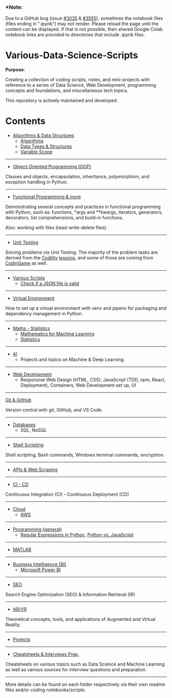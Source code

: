 ### *Note:
Due to a GitHub bug (issue [#3035](https://github.com/jupyter/notebook/issues/3035) & [#3555](https://github.com/jupyter/notebook/issues/3555)), sometimes the notebook files (files ending in ".ipynb") may not render. Please reload the page until the content can be displayed. If that is not possible, then shared Google Colab notebook links are provided to directories that include .ipynb files.

# Various-Data-Science-Scripts

**Purpose**: 
<p>Creating a collection of coding scripts, notes, and mini-projects with reference to a series of Data Science, Web Development, programming concepts and foundations, and miscellaneous tech topics.</p>
<p>This repository is actively maintained and developed.</p>

Contents
=======================

* [Algorithms & Data Structures](https://github.com/dimi-fn/Various-Data-Science-Scripts/tree/main/Algorithms%20%26%20Data%20Structures)
    * [Algorithms](https://github.com/dimi-fn/Various-Data-Science-Scripts/tree/main/Algorithms%20%26%20Data%20Structures/Algorithms)
    * [Data Types & Structures](https://github.com/dimi-fn/Various-Data-Science-Scripts/tree/main/Algorithms%20%26%20Data%20Structures/Data_Types_%26_Structures)
    * [Variable Scope](https://github.com/dimi-fn/Various-Data-Science-Scripts/tree/main/Algorithms%20%26%20Data%20Structures/Variable_Scope)

-----

* [Object-Oriented Programming (OOP)](https://github.com/dimi-fn/Various-Data-Science-Scripts/tree/main/OOP)

Classes and objects, encapsulation, inheritance, polymorphism, and exception handling in Python.

---

* [Functional Programming & more](https://github.com/dimi-fn/Various-Data-Science-Scripts/tree/main/Functional%20Programming%20%26%20more)

Demonstrating several concepts and practices in functional programming with Python, such as: functions, *args and **kwargs, iterators, generators, decorators, list comprehensions, and build-in functions.

Also: working with files (read-write-delete files).

-----

* [Unit Testing](https://github.com/dimi-fn/Various-Data-Science-Scripts/tree/main/Unit%20Testing)

Solving problems via Unit Testing. The majority of the problem tasks are derived from the [Codility](https://www.codility.com/) [lessons](https://app.codility.com/programmers/lessons/1-iterations/), and some of those are coming from [CodinGame](https://www.codingame.com/) as well.


-----

* [Various Scripts](https://github.com/dimi-fn/Various-Data-Science-Scripts/tree/main/Various%20Scripts)
    * [Check if a JSON file is valid](https://github.com/dimi-fn/Various-Data-Science-Scripts/tree/main/Various%20Scripts#check-if-a-json-file-is-valid)

-----

* [Virtual Environment](https://github.com/dimi-fn/Various-Data-Science-Scripts/tree/main/Virtual%20Environment)

How to set up a virtual environment with venv and pipenv for packaging and dependency management in Python.

-----

* [Maths - Statistics](https://github.com/dimi-fn/Various-Data-Science-Scripts/tree/main/Maths%20-%20Statistics)
    * [Mathematics for Machine Learning](https://github.com/dimi-fn/Various-Data-Science-Scripts/tree/main/Maths%20-%20Statistics/Mathematics_for_ML)
    * [Statistics](https://github.com/dimi-fn/Various-Data-Science-Scripts/tree/main/Maths%20-%20Statistics/Statistics)

-----

* [AI](https://github.com/dimi-fn/Various-Data-Science-Scripts/tree/main/AI)
    * Projects and topics on Machine & Deep Learning.

------

* [Web Development](https://github.com/dimi-fn/Various-Data-Science-Scripts/tree/main/Web%20Development)
    * Responsive Web Design (HTML, CSS), JavaScript (TDD, npm, React, Deployment), Containers, Web Development set up, UI

------

[Git & GitHub](https://github.com/dimi-fn/Various-Data-Science-Scripts/tree/main/Git%20%26%20GitHub)

Version control with git, GitHub, and VS Code.

------

* [Databases](https://github.com/dimi-fn/Various-Data-Science-Scripts/tree/main/Databases)
    * SQL, NoSQL

-----

* [Shell Scripting](https://github.com/dimi-fn/Various-Data-Science-Scripts/tree/main/Shell%20Scripting)

Shell scripting, Bash commands, Windows terminal commands, encryption.

------

* [APIs & Web Scraping](https://github.com/dimi-fn/Various-Data-Science-Scripts/tree/main/APIs%20%26%20Web%20Scraping)

------

* [CI - CD](https://github.com/dimi-fn/Various-Data-Science-Scripts/tree/main/CI%20-%20CD)

Continuous Integration (CI) - Continuous Deployment (CD)

------

* [Cloud](https://github.com/dimi-fn/Various-Data-Science-Scripts/tree/main/Cloud)
    * [AWS](https://github.com/dimi-fn/Various-Data-Science-Scripts/tree/main/Cloud#aws)

-------

* [Programming (general)](https://github.com/dimi-fn/Various-Data-Science-Scripts/tree/main/Programming%20(general))
    * [Regular Expressions in Python](https://github.com/dimi-fn/Various-Data-Science-Scripts/tree/main/Programming%20(general)/RegEx), [Python vs. JavaScript](https://github.com/dimi-fn/Various-Data-Science-Scripts/tree/main/Programming%20(general)/Python_vs_JavaScript)    

------

* [MATLAB](https://github.com/dimi-fn/Various-Data-Science-Scripts/tree/main/MATLAB)

------

* [Business Intelligence (BI)](https://github.com/dimi-fn/Various-Data-Science-Scripts/tree/main/Business%20Intelligence%20(BI))
    * [Microsoft Power BI](https://github.com/dimi-fn/Various-Data-Science-Scripts/tree/main/Business%20Intelligence%20(BI)#microsoft-power-bi)
    
------

* [SEO](https://github.com/dimi-fn/Various-Data-Science-Scripts/tree/main/SEO)

Search Engine Optimization (SEO) & Information Retrieval (IR)

-----

* [AR/VR](https://github.com/dimi-fn/Various-Data-Science-Scripts/tree/main/AR%20%26%20VR#augmented-reality-ar--virtual-reality-vr)

Theoretical concepts, tools, and applications of Augmented and Virtual Reality.

-----

* [Projects](https://github.com/dimi-fn/Various-Data-Science-Scripts/tree/main/Projects)

-----

* [Cheatsheets & Interviews Prep.](https://github.com/dimi-fn/Various-Data-Science-Scripts/tree/main/Cheatsheets%20%26%20Interviews%20Prep)

Cheatsheets on various topics such as Data Science and Machine Learning as well as various sources for interview questions and preparation.

-----
More details can be found on each folder respectively via their own readme files and/or coding notebooks/scripts.
